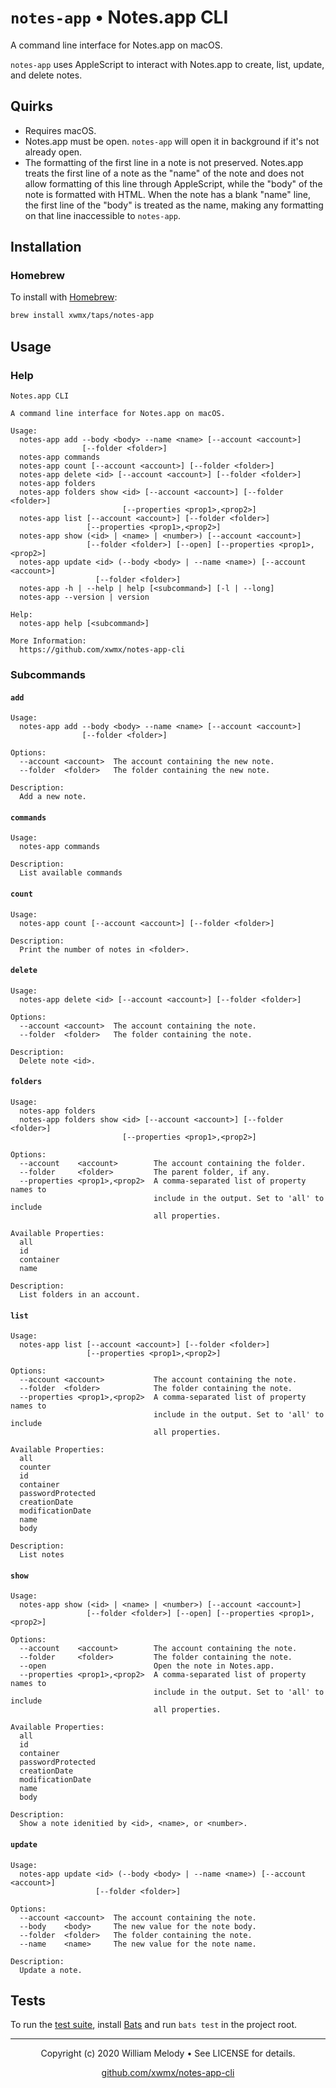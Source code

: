 # `notes-app` • Notes.app CLI

A command line interface for Notes.app on macOS.

`notes-app` uses AppleScript to interact with Notes.app to create,
list, update, and delete notes.

## Quirks

- Requires macOS.
- Notes.app must be open. `notes-app` will open it in background if it's
    not already open.
- The formatting of the first line in a note is not preserved. Notes.app treats
    the first line of a note as the "name" of the note and does not allow
    formatting of this line through AppleScript, while the "body" of the note
    is formatted with HTML. When the note has a blank "name" line, the first
    line of the "body" is treated as the name, making any formatting on that
    line inaccessible to `notes-app`.

## Installation

### Homebrew

To install with [Homebrew](http://brew.sh/):

```bash
brew install xwmx/taps/notes-app
```

## Usage

### Help

```text
Notes.app CLI

A command line interface for Notes.app on macOS.

Usage:
  notes-app add --body <body> --name <name> [--account <account>]
                [--folder <folder>]
  notes-app commands
  notes-app count [--account <account>] [--folder <folder>]
  notes-app delete <id> [--account <account>] [--folder <folder>]
  notes-app folders
  notes-app folders show <id> [--account <account>] [--folder <folder>]
                         [--properties <prop1>,<prop2>]
  notes-app list [--account <account>] [--folder <folder>]
                 [--properties <prop1>,<prop2>]
  notes-app show (<id> | <name> | <number>) [--account <account>]
                 [--folder <folder>] [--open] [--properties <prop1>,<prop2>]
  notes-app update <id> (--body <body> | --name <name>) [--account <account>]
                   [--folder <folder>]
  notes-app -h | --help | help [<subcommand>] [-l | --long]
  notes-app --version | version

Help:
  notes-app help [<subcommand>]

More Information:
  https://github.com/xwmx/notes-app-cli
```

### Subcommands

#### `add`

```text
Usage:
  notes-app add --body <body> --name <name> [--account <account>]
                [--folder <folder>]

Options:
  --account <account>  The account containing the new note.
  --folder  <folder>   The folder containing the new note.

Description:
  Add a new note.
```

#### `commands`

```text
Usage:
  notes-app commands

Description:
  List available commands
```

#### `count`

```text
Usage:
  notes-app count [--account <account>] [--folder <folder>]

Description:
  Print the number of notes in <folder>.
```

#### `delete`

```text
Usage:
  notes-app delete <id> [--account <account>] [--folder <folder>]

Options:
  --account <account>  The account containing the note.
  --folder  <folder>   The folder containing the note.

Description:
  Delete note <id>.
```

#### `folders`

```text
Usage:
  notes-app folders
  notes-app folders show <id> [--account <account>] [--folder <folder>]
                         [--properties <prop1>,<prop2>]

Options:
  --account    <account>        The account containing the folder.
  --folder     <folder>         The parent folder, if any.
  --properties <prop1>,<prop2>  A comma-separated list of property names to
                                include in the output. Set to 'all' to include
                                all properties.

Available Properties:
  all
  id
  container
  name

Description:
  List folders in an account.
```

#### `list`

```text
Usage:
  notes-app list [--account <account>] [--folder <folder>]
                 [--properties <prop1>,<prop2>]

Options:
  --account <account>           The account containing the note.
  --folder  <folder>            The folder containing the note.
  --properties <prop1>,<prop2>  A comma-separated list of property names to
                                include in the output. Set to 'all' to include
                                all properties.

Available Properties:
  all
  counter
  id
  container
  passwordProtected
  creationDate
  modificationDate
  name
  body

Description:
  List notes
```

#### `show`

```text
Usage:
  notes-app show (<id> | <name> | <number>) [--account <account>]
                 [--folder <folder>] [--open] [--properties <prop1>,<prop2>]

Options:
  --account    <account>        The account containing the note.
  --folder     <folder>         The folder containing the note.
  --open                        Open the note in Notes.app.
  --properties <prop1>,<prop2>  A comma-separated list of property names to
                                include in the output. Set to 'all' to include
                                all properties.

Available Properties:
  all
  id
  container
  passwordProtected
  creationDate
  modificationDate
  name
  body

Description:
  Show a note idenitied by <id>, <name>, or <number>.
```

#### `update`

```text
Usage:
  notes-app update <id> (--body <body> | --name <name>) [--account <account>]
                   [--folder <folder>]

Options:
  --account <account>  The account containing the note.
  --body    <body>     The new value for the note body.
  --folder  <folder>   The folder containing the note.
  --name    <name>     The new value for the note name.

Description:
  Update a note.
```

## Tests

To run the [test suite](test), install
[Bats](https://github.com/bats-core/bats-core) and run `bats test` in the project
root.

---
<p align="center">
  Copyright (c) 2020 William Melody • See LICENSE for details.
</p>

<p align="center">
  <a href="https://github.com/xwmx/notes-app-cli">github.com/xwmx/notes-app-cli</a>
</p>
